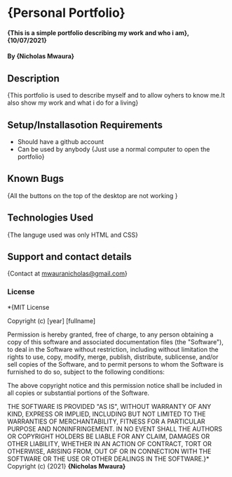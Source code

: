 # {Personal Portfolio}
#### {This is a simple portfolio describing my work and who i am}, {10/07/2021}
#### By **{Nicholas Mwaura}**
## Description
{This portfolio is used to describe myself and to allow oyhers to know me.It also show my work and what i do for a living}
## Setup/Installasotion Requirements
* Should have a github account
* Can be used by anybody
{Just use a normal computer to open the portfolio}
## Known Bugs
{All the buttons on the top of the desktop are not working }
## Technologies Used
{The languge used was only HTML and CSS}
## Support and contact details
{Contact at mwauranicholas@gmail.com}
### License
*{MIT License

Copyright (c) [year] [fullname]

Permission is hereby granted, free of charge, to any person obtaining a copy
of this software and associated documentation files (the "Software"), to deal
in the Software without restriction, including without limitation the rights
to use, copy, modify, merge, publish, distribute, sublicense, and/or sell
copies of the Software, and to permit persons to whom the Software is
furnished to do so, subject to the following conditions:

The above copyright notice and this permission notice shall be included in all
copies or substantial portions of the Software.

THE SOFTWARE IS PROVIDED "AS IS", WITHOUT WARRANTY OF ANY KIND, EXPRESS OR
IMPLIED, INCLUDING BUT NOT LIMITED TO THE WARRANTIES OF MERCHANTABILITY,
FITNESS FOR A PARTICULAR PURPOSE AND NONINFRINGEMENT. IN NO EVENT SHALL THE
AUTHORS OR COPYRIGHT HOLDERS BE LIABLE FOR ANY CLAIM, DAMAGES OR OTHER
LIABILITY, WHETHER IN AN ACTION OF CONTRACT, TORT OR OTHERWISE, ARISING FROM,
OUT OF OR IN CONNECTION WITH THE SOFTWARE OR THE USE OR OTHER DEALINGS IN THE
SOFTWARE.}*
Copyright (c) {2021} **{Nicholas Mwaura}**